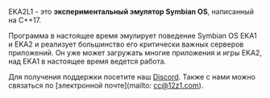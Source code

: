 EKA2L1 - это **экспериментальный эмулятор Symbian OS**, написанный на C++17.

Программа в настоящее время эмулирует поведение Symbian OS EKA1 и EKA2 и реализует большинство его критически важных серверов приложений. Он уже может загружать многие приложения и игры EKA2, над EKA1 в настоящее время ведется работа.

Для получения поддержки посетите наш [Discord](https://discord.gg/5Bm5SJ9). Также с нами можно связаться по [электронной почте](mailto: cc@12z1.com).